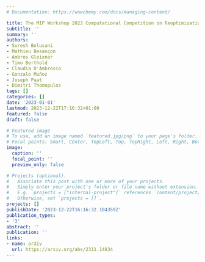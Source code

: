 ```yaml
---
# Documentation: https://wowchemy.com/docs/managing-content/

title: The MIP Workshop 2023 Computational Competition on Reoptimization
subtitle: ''
summary: ''
authors:
- Suresh Bolusani
- Mathieu Besançon
- Ambros Gleixner
- Timo Berthold
- Claudia D'Ambrosio
- Gonzalo Muñoz
- Joseph Paat
- Dimitri Thomopulos
tags: []
categories: []
date: '2023-01-01'
lastmod: 2023-12-22T17:16:32+01:00
featured: false
draft: false

# Featured image
# To use, add an image named `featured.jpg/png` to your page's folder.
# Focal points: Smart, Center, TopLeft, Top, TopRight, Left, Right, BottomLeft, Bottom, BottomRight.
image:
  caption: ''
  focal_point: ''
  preview_only: false

# Projects (optional).
#   Associate this post with one or more of your projects.
#   Simply enter your project's folder or file name without extension.
#   E.g. `projects = ["internal-project"]` references `content/project/deep-learning/index.md`.
#   Otherwise, set `projects = []`.
projects: []
publishDate: '2023-12-22T16:16:32.104359Z'
publication_types:
- '3'
abstract: ''
publication: ''
links:
- name: arXiv
  url: https://arxiv.org/abs/2311.14834
---
```

